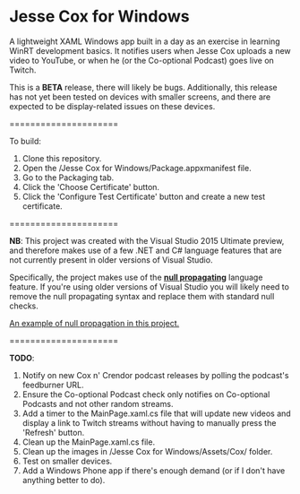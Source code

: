Jesse Cox for Windows
=====================

A lightweight XAML Windows app built in a day as an exercise in learning WinRT development basics. It notifies users when Jesse Cox uploads a new video to YouTube, or when he (or the Co-optional Podcast) goes live on Twitch. 

This is a **BETA** release, there will likely be bugs. Additionally, this release has not yet been tested on devices with smaller screens, and there are expected to be display-related issues on these devices.

=====================

To build:

1. Clone this repository.
2. Open the /Jesse Cox for Windows/Package.appxmanifest file.
3. Go to the Packaging tab. 
4. Click the 'Choose Certificate' button.
5. Click the 'Configure Test Certificate' button and create a new test certificate.

=====================

**NB**: This project was created with the Visual Studio 2015 Ultimate preview, and therefore makes use of a few .NET and C# language features that are not currently present in older versions of Visual Studio.

Specifically, the project makes use of the **[null propagating](https://roslyn.codeplex.com/discussions/540883)** language feature. If you're using older versions of Visual Studio you will likely need to remove the null propagating syntax and replace them with standard null checks. 

[An example of null propagation in this project.](https://github.com/asyncwords/Jesse-Cox-for-Windows/blob/master/Background%20Tasks/SourceCheckerTask.cs#L78)

=====================

**TODO**:

1. Notify on new Cox n' Crendor podcast releases by polling the podcast's feedburner URL.
2. Ensure the Co-optional Podcast check only notifies on Co-optional Podcasts and not other random streams.
3. Add a timer to the MainPage.xaml.cs file that will update new videos and display a link to Twitch streams without having to manually press the 'Refresh' button.
4. Clean up the MainPage.xaml.cs file.
5. Clean up the images in /Jesse Cox for Windows/Assets/Cox/ folder.
6. Test on smaller devices.
7. Add a Windows Phone app if there's enough demand (or if I don't have anything better to do).